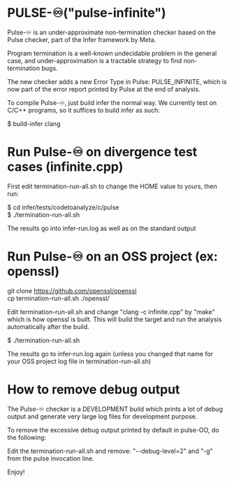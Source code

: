 # PULSE-♾️("pulse-infinite")

Pulse-♾️ is an under-approximate non-termination checker based on the Pulse checker, part of the Infer framework by Meta.

Program termination is a well-known undecidable problem in the general case, and under-approximation is a tractable strategy to find non-termination bugs.

The new checker adds a new Error Type in Pulse: PULSE_INFINITE, which is now part of the error report printed by Pulse at the end of analysis.

To compile Pulse-♾️, just build infer the normal way. We currently test on C/C++ programs, so it suffices to build infer as such:

$ build-infer clang  

# Run Pulse-♾️ on divergence test cases (infinite.cpp) 

First edit termination-run-all.sh to change the HOME value to yours, then run:

$ cd infer/tests/codetoanalyze/c/pulse  
$ ./termination-run-all.sh  

The results go into infer-run.log as well as on the standard output

# Run Pulse-♾️ on an OSS project (ex: openssl)

git clone https://github.com/openssl/openssl  
cp termination-run-all.sh ./openssl/  

Edit termination-run-all.sh and change "clang -c infinite.cpp" by "make" which is how openssl is built. This will build the target and run the analysis automatically after the build.

$ ./termination-run-all.sh  

The results go to infer-run.log again (unless you changed that name for your OSS project log file in termination-run-all.sh)

# How to remove debug output

The Pulse-♾️ checker is a DEVELOPMENT build which prints a lot of debug output and generate very large log files for development purpose.

To remove the excessive debug output printed by default in pulse-OO, do the following:

Edit the termination-run-all.sh and remove: "--debug-level=2" and "-g" from the pulse invocation line.

Enjoy!


